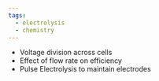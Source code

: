 ```yaml
---
tags:
  - electrolysis
  - chemistry
---
```

- Voltage division across cells
- Effect of flow rate on efficiency
- Pulse Electrolysis to maintain electrodes


